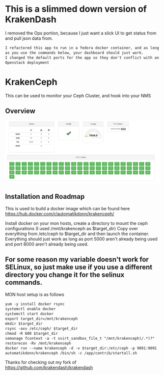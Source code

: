 # This is a slimmed down version of KrakenDash
 I removed the Ops portion, because I just want a slick UI to get status from and pull json data from.

    I refactored this app to run in a fedora docker container, and as long as you use the commands below, your dashboard should just work.
    I changed the default ports for the app so they don't conflict with an Openstack deployment 

# KrakenCeph 
This can be used to monitor your Ceph Cluster, and hook into your NMS

## Overview

![Status dashboard](https://raw.githubusercontent.com/donnydavis/krakendash/master/screenshots/status.png "Status") 



## Installation and Roadmap


This is used to build a docker image which can be found here https://hub.docker.com/r/automatikdonn/krakenceph/

Install docker on your mon hosts, create a directory to mount the ceph configurations (I used /mnt/krakenceph as $target_dir) 
Copy over everything from /etc/ceph to $target_dir and then launch the container.
Everything should just work as long as port 5000 aren't already being used and port 8000 aren't already being used. 

## For some reason my variable doesn't work for SELinux, so just make use if you use a different directory you change it for the selinux commands. 


MON host setup is as follows
```
yum -y install docker rsync
systemctl enable docker
systemctl start docker
export target_dir=/mnt/krakenceph
mkdir $target_dir
rsync -axv /etc/ceph/ $target_dir
chmod -R 600 $target_dir
semanage fcontext -a -t svirt_sandbox_file_t "/mnt/krakenceph(/.*)?"
restorecon -Rv /mnt/krakenceph
docker run --name krakenceph -d -v $target_dir:/etc/ceph -p 9091:9091 automatikdonn/krakenceph /bin/sh -c /app/contrib/startall.sh
```
Thanks for checking out my fork of https://github.com/krakendash/krakendash

